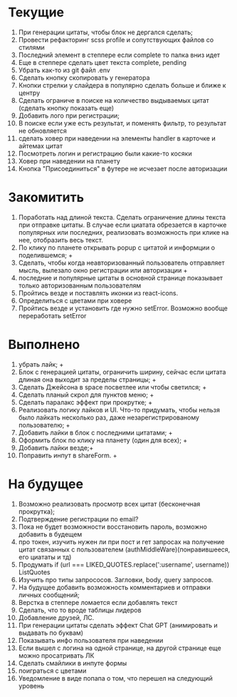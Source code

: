 # Текущие

1. При генерации цитаты, чтобы блок не дергался сделать;
2. Провести рефакторинг scss profile и сопутствующих файлов со стилями
3. Последний элемент в степпере если complete то палка вниз идет
4. Еще в степпере сделать цвет текста complete, pending
5. Убрать как-то из git файл .env
6. Сделать кнопку скопировать у генератора
7. Кнопки стрелки у слайдера в популярно сделать больше и ближе к центру
8. Сделать ограниче в поиске на количество выдываемых цитат (сделать кнопку показать еще)
9.  Добавить лого при регистрации;
10. В поиске если уже есть результат, и поменять фильтр, то результат не обновляется
11. сделать ховер при наведении на элементы handler в карточке и айтемах цитат
12. Посмотреть логин и регистрацию были какие-то косяки
13. Ховер при наведении на планету
14. Кнопка "Присоединиться" в футере не исчезает после авторизации

# Закомитить

1. Поработать над длиной текста. Сделать ограничение длины текста при отправке цитаты. В случае если циатата обрезается в карточке популярных или последних, реализовать возможность при клике на нее, отобразить весь текст.
2. По клику по планете открывать popup с цитатой и информции о поделившемся; +
3. Сделать, чтобы когда неавторизованный пользователь отправляет мысль, вылезало окно регистрации или авторизации +
4. последние и популярные цитаты в основной странице показывает только авторизованным пользователям
5. Пройтись везде и поставлять иконки из react-icons.
6. Определиться с цветами при ховере
7. Пройтись везде и установить где нужно setError. Возможно вообще переработать setError

# Выполнено

1. убрать лайк; +
2. Блок с генерацией цитаты, ограничить ширину, сейчас если цитата длиная она выходит за пределы страницы; +
3. Сделать Джейсона в space посветлее или чтобы светился; +
4. Сделать планый скрол для пунктов меню; +
5. Сделать паралакс эффект при прокрутке; +
6. Реализовать логику лайков и UI. Что-то придумать, чтобы нельзя было лайкать несколько раз, даже незарегистрированому пользователю; +
7. Добавить лайки в блок с последними цитатами; +
8. Оформить блок по клику на планету (один для всех); +
9. Добавить лайки везде;+
10. Поправить инпут в shareForm. +

# На будущее

1. Возможно реализовать просмотр всех цитат (бесконечная прокрутка);
2. Подтверждение регистрации по email?
3. Пока не будет возможности восстановить пароль, возможно добавить в будещем
4. про токен, изучить нужен ли при пост и гет запросах на получение цитат связанных с пользователем (authMiddleWare)(понравившееся, его циататы и тд)
5. Продумать if (url === LIKED_QUOTES.replace(':username', username)) ListQuotes
6. Изучить про типы запрососов. Загловки, body, query запросов.
7. На будущее добавить возможность комментариев и отправки личных сообщений;
8. Верстка в степпере ломается если добавлять текст
9. Сделать, что то вроде таблицы лидеров
10. Добавление друзей, ЛС.
11. При генерации цитаты сделать эффект Chat GPT (анимировать и выдавать по буквам)
12. Показывать инфо пользователя при наведении
13. Если вышел с логина на одной странице, на другой странице еще можно просатривать ЛК
14. Сделать смайлики в инпуте формы
15. поиграться с цветами
16. Уведомление в виде попапа о том, что перешел на следующий уровень
